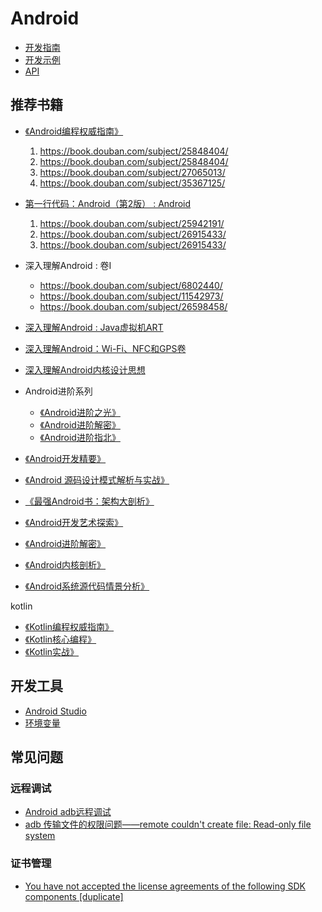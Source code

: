 # Android

- [开发指南](https://developer.android.com/guide/)
- [开发示例](https://developer.android.com/samples/)
- [API](https://developer.android.com/reference/)

## 推荐书籍

- [《Android编程权威指南》](https://book.douban.com/subject/25848404/)

  1. https://book.douban.com/subject/25848404/
  2. https://book.douban.com/subject/25848404/
  3. https://book.douban.com/subject/27065013/
  4. https://book.douban.com/subject/35367125/

- [第一行代码：Android（第2版） : Android](https://book.douban.com/subject/26915433/)

  1. https://book.douban.com/subject/25942191/
  2. https://book.douban.com/subject/26915433/
  3. https://book.douban.com/subject/26915433/

- 深入理解Android : 卷I

  - https://book.douban.com/subject/6802440/
  - https://book.douban.com/subject/11542973/
  - https://book.douban.com/subject/26598458/

- [深入理解Android : Java虚拟机ART](https://book.douban.com/subject/33390277/)
- [深入理解Android：Wi-Fi、NFC和GPS卷](https://book.douban.com/subject/25863872/)
- [深入理解Android内核设计思想](https://book.douban.com/subject/27074612/)
- Android进阶系列

  - [《Android进阶之光》](https://book.douban.com/subject/27080694/)
  - [《Android进阶解密》](https://book.douban.com/subject/30358046/)
  - [《Android进阶指北》](https://book.douban.com/subject/35216254/)

- [《Android开发精要》](https://book.douban.com/subject/11530748/)
- [《Android 源码设计模式解析与实战》](https://book.douban.com/subject/26644935/)
- [《最强Android书：架构大剖析》](https://book.douban.com/subject/30269276/)
- [《Android开发艺术探索》](https://book.douban.com/subject/26599538/)
- [《Android进阶解密》](https://book.douban.com/subject/30358046/)
- [《Android内核剖析》](https://book.douban.com/subject/6811238/)
- [《Android系统源代码情景分析》](https://book.douban.com/subject/19986441/)

kotlin

- [《Kotlin编程权威指南》](https://book.douban.com/subject/34453177/)
- [《Kotlin核心编程》](https://book.douban.com/subject/33419618/)
- [《Kotlin实战》](https://book.douban.com/subject/27093660/)

## 开发工具

- [Android Studio](https://developer.android.com/studio/)
- [环境变量](https://developer.android.com/studio/command-line/variables)

## 常见问题

### 远程调试

- [Android adb远程调试](https://blog.csdn.net/u012785382/article/details/79171782)
- [adb 传输文件的权限问题——remote couldn't create file: Read-only file system](https://blog.csdn.net/qq_42067893/article/details/101451966)

### 证书管理

- [You have not accepted the license agreements of the following SDK components [duplicate]](https://stackoverflow.com/questions/39760172/you-have-not-accepted-the-license-agreements-of-the-following-sdk-components)